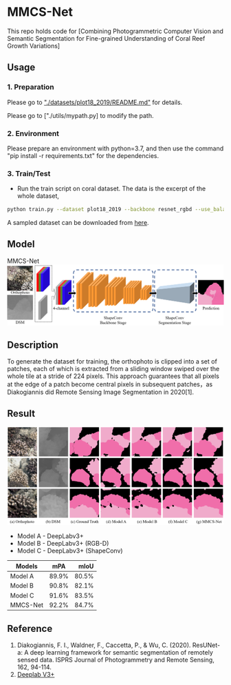 # MMCS-Net
This repo holds code for [Combining Photogrammetric Computer Vision and Semantic Segmentation for Fine-grained Understanding of Coral Reef Growth Variations]

## Usage

### 1. Preparation

Please go to ["./datasets/plot18_2019/README.md"](./dataset/plot18_2019/README.md) for details.

Please go to ["./utils/mypath.py] to modify the path.

### 2. Environment

Please prepare an environment with python=3.7, and then use the command "pip install -r requirements.txt" for the dependencies.

### 3. Train/Test
- Run the train script on coral dataset. The data is the excerpt of the whole dataset, 

```bash
python train.py --dataset plot18_2019 --backbone resnet_rgbd --use_balanced_weights --kfoldval True
```

A sampled dataset can be downloaded from [here](https://drive.google.com/file/d/1T6cV43Uo5k5UbqJegOfwvHL-3MM0VEE8/view?usp=sharing).

## Model
MMCS-Net
![avatar](./img/img2.png)

## Description
To generate the dataset for training, the orthophoto is clipped into a set of patches, each of which is extracted from a sliding window swiped over the whole tile at a stride of 224 pixels. This approach guarantees that all pixels at the edge of a patch become central pixels in subsequent patches，as Diakogiannis did Remote Sensing Image Segmentation  in 2020[1]. 

## Result
![avatar](./img/img1.png)
* Model A - DeepLabv3+
* Model B - DeepLabv3+ (RGB-D)
* Model C - DeepLabv3+ (ShapeConv)

| Models   |      mPA      |  mIoU |
|----------|:-------------:|------:|
| Model A |  89.9% | 80.5% |
| Model B |    90.8%   |  82.1% |
| Model C | 91.6% |  83.5% |
| MMCS-Net | 92.2% |  84.7% |

## Reference
1. Diakogiannis, F. I., Waldner, F., Caccetta, P., & Wu, C. (2020). ResUNet-a: A deep learning framework for semantic segmentation of remotely sensed data. ISPRS Journal of Photogrammetry and Remote Sensing, 162, 94-114.
1. [Deeplab V3+](https://github.com/jfzhang95/pytorch-deeplab-xception)
